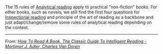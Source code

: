 The 15 rules of [Analytical reading](Analytical%20reading.md) apply to practical "non-fiction" books. For other books, such as novels, we still find the first four questions for [Inspectional reading](Inspectional%20reading.md) and principle of the art of reading as a backbone and just adapt/change/remove some rules of analytical reading depending on the context.

---
*From: [How To Read A Book, The Classic Guide To Intelligent Reading - Mortimer J. Adler, Charles Van Doren](How%20To%20Read%20A%20Book,%20The%20Classic%20Guide%20To%20Intelligent%20Reading%20-%20Mortimer%20J.%20Adler,%20Charles%20Van%20Doren.md)*